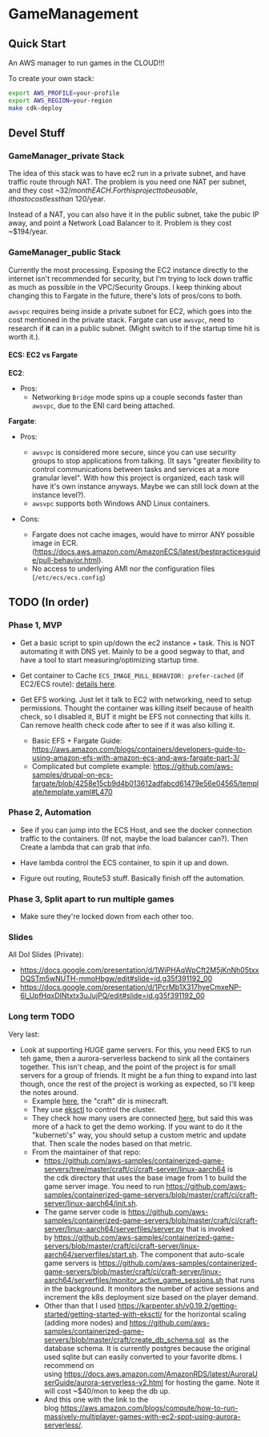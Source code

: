 # GameManagement

## Quick Start

An AWS manager to run games in the CLOUD!!!

To create your own stack:

```bash
export AWS_PROFILE=your-profile
export AWS_REGION=your-region
make cdk-deploy
```

## Devel Stuff

### GameManager_private Stack

The idea of this stack was to have ec2 run in a private subnet, and have traffic route through NAT. The problem is you need one NAT per subnet, and they cost ~$32/month EACH. For this project to be usable, it has to cost less than ~$120/year.

Instead of a NAT, you can also have it in the public subnet, take the pubic IP away, and point a Network Load Balancer to it. Problem is they cost ~$194/year.

### GameManager_public Stack

Currently the most processing. Exposing the EC2 instance directly to the internet isn't recommended for security, but I'm trying to lock down traffic as much as possible in the VPC/Security Groups. I keep thinking about changing this to Fargate in the future, there's lots of pros/cons to both.

`awsvpc` requires being inside a private subnet for EC2, which goes into the cost mentioned in the private stack. Fargate can use `awsvpc`, need to research if **it** can in a public subnet. (Might switch to if the startup time hit is worth it.).

#### ECS: EC2 vs Fargate

**EC2**:

- Pros:
  - Networking `Bridge` mode spins up a couple seconds faster than `awsvpc`, due to the ENI card being attached.

**Fargate**:

- Pros:
  - `awsvpc` is considered more secure, since you can use security groups to stop applications from talking. (It says "greater flexibility to control communications between tasks and services at a more granular level". With how this project is organized, each task will have it's own instance anyways. Maybe we can still lock down at the instance level?).
  - `awsvpc` supports both Windows AND Linux containers.

- Cons:
  - Fargate does not cache images, would have to mirror ANY possible image in ECR. (<https://docs.aws.amazon.com/AmazonECS/latest/bestpracticesguide/pull-behavior.html>).
  - No access to underlying AMI nor the configuration files (`/etc/ecs/ecs.config`)

## TODO (In order)

### Phase 1, MVP

- Get a basic script to spin up/down the ec2 instance + task. This is NOT automating it with DNS yet. Mainly to be a good segway to that, and have a tool to start measuring/optimizing startup time.

- Get container to Cache `ECS_IMAGE_PULL_BEHAVIOR: prefer-cached` (if EC2/ECS route): [details here](https://docs.aws.amazon.com/AmazonECS/latest/bestpracticesguide/pull-behavior.html#ec2-pull-behavior).

- Get EFS working. Just let it talk to EC2 with networking, need to setup permissions. Thought the container was killing itself because of health check, so I disabled it, BUT it might be EFS not connecting that kills it. Can remove health check code after to see if it was also killing it.
  - Basic EFS + Fargate Guide: <https://aws.amazon.com/blogs/containers/developers-guide-to-using-amazon-efs-with-amazon-ecs-and-aws-fargate-part-3/>
  - Complicated but complete example: <https://github.com/aws-samples/drupal-on-ecs-fargate/blob/4258e15cb9d4b013612adfabcd61479e56e04565/template/template.yaml#L470>

### Phase 2, Automation

- See if you can jump into the ECS Host, and see the docker connection traffic to the containers. (If not, maybe the load balancer can?). Then Create a lambda that can grab that info.

- Have lambda control the ECS container, to spin it up and down.

- Figure out routing, Route53 stuff. Basically finish off the automation.

### Phase 3, Split apart to run multiple games

- Make sure they're locked down from each other too.

### Slides

All DoI Slides (Private):

- <https://docs.google.com/presentation/d/1WiPHAqWpCft2M5jKnNh05txxDQSTm5wNUTH-mmoHbgw/edit#slide=id.g35f391192_00>
- <https://docs.google.com/presentation/d/1PcrMb1X317hyeCmxeNP-6l_UpfHqxDINtxtx3uJujPQ/edit#slide=id.g35f391192_00>

### Long term TODO

Very last:

- Look at supporting HUGE game servers. For this, you need EKS to run teh game, then a aurora-serverless backend to sink all the containers together. This isn't cheap, and the point of the project is for small servers for a group of friends. It might be a fun thing to expand into last though, once the rest of the project is working as expected, so I'll keep the notes around.
  - Example [here](https://github.com/aws-samples/containerized-game-servers), the "craft" dir is minecraft.
  - They use [eksctl](https://eksctl.io/) to control the cluster.
  - They check how many users are connected [here](https://github.com/aws-samples/containerized-game-servers/blob/master/craft/ci/craft-server/linux-aarch64/serverfiles/monitor_active_game_sessions.sh), but said this was more of a hack to get the demo working. If you want to do it the "kuberneti's" way, you should setup a custom metric and update that. Then scale the nodes based on that metric.
  - From the maintainer of that repo:
    - <https://github.com/aws-samples/containerized-game-servers/tree/master/craft/ci/craft-server/linux-aarch64> is the cdk directory that uses the base image from 1 to build the game server image. You need to run <https://github.com/aws-samples/containerized-game-servers/blob/master/craft/ci/craft-server/linux-aarch64/init.sh>.
    - The game server code is <https://github.com/aws-samples/containerized-game-servers/blob/master/craft/ci/craft-server/linux-aarch64/serverfiles/server.py> that is invoked by <https://github.com/aws-samples/containerized-game-servers/blob/master/craft/ci/craft-server/linux-aarch64/serverfiles/start.sh>. The component that auto-scale game servers is <https://github.com/aws-samples/containerized-game-servers/blob/master/craft/ci/craft-server/linux-aarch64/serverfiles/monitor_active_game_sessions.sh> that runs in the background. It monitors the number of active sessions and increment the k8s deployment size based on the player demand.
    - Other than that I used <https://karpenter.sh/v0.19.2/getting-started/getting-started-with-eksctl/> for the horizontal scaling (adding more nodes) and <https://github.com/aws-samples/containerized-game-servers/blob/master/craft/create_db_schema.sql>  as the database schema. It is currently postgres because the original used sqlite but can easily converted to your favorite dbms. I recommend on using <https://docs.aws.amazon.com/AmazonRDS/latest/AuroraUserGuide/aurora-serverless-v2.html> for hosting the game. Note it will cost ~$40/mon to keep the db up.
    - And this one with the link to the blog <https://aws.amazon.com/blogs/compute/how-to-run-massively-multiplayer-games-with-ec2-spot-using-aurora-serverless/>.
